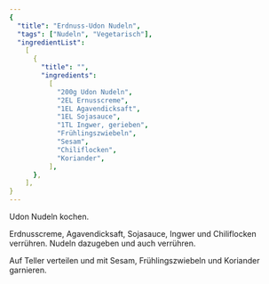 ```yaml
---
{
  "title": "Erdnuss-Udon Nudeln",
  "tags": ["Nudeln", "Vegetarisch"],
  "ingredientList":
    [
      {
        "title": "",
        "ingredients":
          [
            "200g Udon Nudeln",
            "2EL Ernusscreme",
            "1EL Agavendicksaft",
            "1EL Sojasauce",
            "1TL Ingwer, gerieben",
            "Frühlingszwiebeln",
            "Sesam",
            "Chiliflocken",
            "Koriander",
          ],
      },
    ],
}
---
```


Udon Nudeln kochen.

Erdnusscreme, Agavendicksaft, Sojasauce, Ingwer und Chiliflocken verrühren. Nudeln dazugeben und auch verrühren.

Auf Teller verteilen und mit Sesam, Frühlingszwiebeln und Koriander garnieren.
